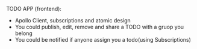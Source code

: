 TODO APP (frontend):
- Apollo Client, subscriptions and atomic design
- You could publish, edit, remove and share a TODO with a gruop you belong
- You could be notified if anyone assign you a todo(using Subscriptions)


